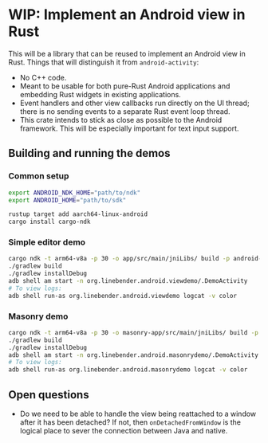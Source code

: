 # WIP: Implement an Android view in Rust

This will be a library that can be reused to implement an Android view in Rust. Things that will distinguish it from `android-activity`:

* No C++ code.
* Meant to be usable for both pure-Rust Android applications and embedding Rust widgets in existing applications.
* Event handlers and other view callbacks run directly on the UI thread; there is no sending events to a separate Rust event loop thread.
* This crate intends to stick as close as possible to the Android framework. This will be especially important for text input support.

## Building and running the demos

### Common setup

```bash
export ANDROID_NDK_HOME="path/to/ndk"
export ANDROID_HOME="path/to/sdk"

rustup target add aarch64-linux-android
cargo install cargo-ndk
```

### Simple editor demo

```bash
cargo ndk -t arm64-v8a -p 30 -o app/src/main/jniLibs/ build -p android-view-demo
./gradlew build
./gradlew installDebug
adb shell am start -n org.linebender.android.viewdemo/.DemoActivity
# To view logs:
adb shell run-as org.linebender.android.viewdemo logcat -v color
```

### Masonry demo

```bash
cargo ndk -t arm64-v8a -p 30 -o masonry-app/src/main/jniLibs/ build -p android-view-masonry-demo
./gradlew build
./gradlew installDebug
adb shell am start -n org.linebender.android.masonrydemo/.DemoActivity
# To view logs:
adb shell run-as org.linebender.android.masonrydemo logcat -v color
```

## Open questions

* Do we need to be able to handle the view being reattached to a window after it has been detached? If not, then `onDetachedFromWindow` is the logical place to sever the connection between Java and native.

